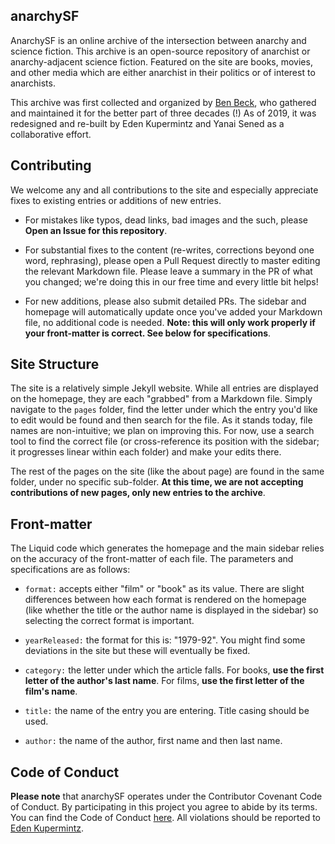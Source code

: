 ## anarchySF

AnarchySF is an online archive of the intersection between anarchy and science fiction. This archive is an open-source repository of anarchist or anarchy-adjacent science fiction. Featured on the site are books, movies, and other media which are either anarchist in their politics or of interest to anarchists.

This archive was first collected and organized by [Ben Beck](http://benbeck.co.uk), who gathered and maintained it for the better part of three decades (!) As of 2019, it was redesigned and re-built by Eden Kupermintz and Yanai Sened as a collaborative effort.

## Contributing

We welcome any and all contributions to the site and especially appreciate fixes to existing entries or additions of new entries.

* For mistakes like typos, dead links, bad images and the such, please **Open an Issue for this repository**.

* For substantial fixes to the content (re-writes, corrections beyond one word, rephrasing), please open a Pull Request directly to master editing the relevant Markdown file. Please leave a summary in the PR of what you changed; we're doing this in our free time and every little bit helps!

* For new additions, please also submit detailed PRs. The sidebar and homepage will automatically update once you've added your Markdown file, no additional code is needed. **Note: this will only work properly if your front-matter is correct. See below for specifications**.

## Site Structure

The site is a relatively simple Jekyll website. While all entries are displayed on the homepage, they are each "grabbed" from a Markdown file. Simply navigate to the `pages` folder, find the letter under which the entry you'd like to edit would be found and then search for the file. As it stands today, file names are non-intuitive; we plan on improving this. For now, use a search tool to find the correct file (or cross-reference its position with the sidebar; it progresses linear within each folder) and make your edits there.

The rest of the pages on the site (like the about page) are found in the same folder, under no specific sub-folder. **At this time, we are not accepting contributions of new pages, only new entries to the archive**.

## Front-matter

The Liquid code which generates the homepage and the main sidebar relies on the accuracy of the front-matter of each file. The parameters and specifications are as follows:

* `format:` accepts either "film" or "book" as its value. There are slight differences between how each format is rendered on the homepage (like whether the title or the author name is displayed in the sidebar) so selecting the correct format is important.

* `yearReleased:` the format for this is: "1979-92". You might find some deviations in the site but these will eventually be fixed.

* `category:` the letter under which the article falls. For books, **use the first letter of the author's last name**. For films, **use the first letter of the film's name**.

* `title:` the name of the entry you are entering. Title casing should be used.

* `author:` the name of the author, first name and then last name.

## Code of Conduct

**Please note** that anarchySF operates under the Contributor Covenant Code of Conduct. By participating in this project you agree to abide by its terms. You can find the Code of Conduct <a href="codeofconduct.html">here</a>. All violations should be reported to [Eden Kupermintz](mailto:eden@heavyblogisheavy.com).
